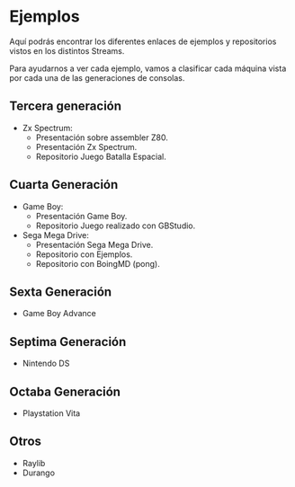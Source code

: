 # Ejemplos

Aquí podrás encontrar los diferentes enlaces de ejemplos y repositorios vistos en los distintos Streams.

Para ayudarnos a ver cada ejemplo, vamos a clasificar cada máquina vista por cada una de las generaciones de consolas.

## Tercera generación

* Zx Spectrum:
    * Presentación sobre assembler Z80.
    * Presentación Zx Spectrum.
    * Repositorio Juego Batalla Espacial.

## Cuarta Generación

* Game Boy:
    * Presentación Game Boy.
    * Repositorio Juego realizado con GBStudio.
* Sega Mega Drive:
    * Presentación Sega Mega Drive.
    * Repositorio con Ejemplos.
    * Repositorio con BoingMD (pong).

## Sexta Generación

* Game Boy Advance

## Septima Generación

* Nintendo DS

## Octaba Generación

* Playstation Vita

## Otros

* Raylib
* Durango